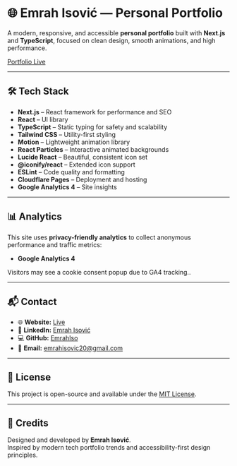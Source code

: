 # 🌐 Emrah Isović — Personal Portfolio

A modern, responsive, and accessible **personal portfolio** built with **Next.js** and **TypeScript**, focused on clean design, smooth animations, and high performance.

[Portfolio Live](https://emrahisovic.pages.dev)

---

## 🛠️ Tech Stack

- **Next.js** – React framework for performance and SEO
- **React** – UI library
- **TypeScript** – Static typing for safety and scalability
- **Tailwind CSS** – Utility-first styling
- **Motion** – Lightweight animation library
- **React Particles** – Interactive animated backgrounds
- **Lucide React** – Beautiful, consistent icon set
- **@iconify/react** – Extended icon support
- **ESLint** – Code quality and formatting
- **Cloudflare Pages** – Deployment and hosting
- **Google Analytics 4** – Site insights

---

## 📊 Analytics

This site uses **privacy-friendly analytics** to collect anonymous performance and traffic metrics:

- **Google Analytics 4**

Visitors may see a cookie consent popup due to GA4 tracking..

---

## 📬 Contact

- 🌐 **Website:** [Live](https://emrahisovic.pages.dev)
- 💼 **LinkedIn:** [Emrah Isović](https://www.linkedin.com/in/emrah-isovic-380127353)
- 💻 **GitHub:** [EmrahIso](https://github.com/EmrahIso)
- 📧 **Email:** [emrahisovic20@gmail.com](mailto:emrahisovic20@gmail.com)

---

## 📄 License

This project is open-source and available under the [MIT License](./LICENSE).

---

## 🧾 Credits

Designed and developed by **Emrah Isović**.  
Inspired by modern tech portfolio trends and accessibility-first design principles.
